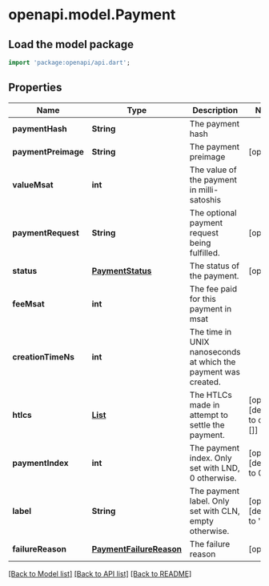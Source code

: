 # openapi.model.Payment

## Load the model package
```dart
import 'package:openapi/api.dart';
```

## Properties
Name | Type | Description | Notes
------------ | ------------- | ------------- | -------------
**paymentHash** | **String** | The payment hash | 
**paymentPreimage** | **String** | The payment preimage | [optional] 
**valueMsat** | **int** | The value of the payment in milli-satoshis | 
**paymentRequest** | **String** | The optional payment request being fulfilled. | [optional] 
**status** | [**PaymentStatus**](PaymentStatus.md) | The status of the payment. | [optional] 
**feeMsat** | **int** | The fee paid for this payment in msat | 
**creationTimeNs** | **int** | The time in UNIX nanoseconds at which the payment was created. | 
**htlcs** | [**List<HTLCAttempt>**](HTLCAttempt.md) | The HTLCs made in attempt to settle the payment. | [optional] [default to const []]
**paymentIndex** | **int** | The payment index. Only set with LND, 0 otherwise. | [optional] [default to 0]
**label** | **String** | The payment label. Only set with CLN, empty otherwise. | [optional] [default to '']
**failureReason** | [**PaymentFailureReason**](PaymentFailureReason.md) | The failure reason | [optional] 

[[Back to Model list]](../README.md#documentation-for-models) [[Back to API list]](../README.md#documentation-for-api-endpoints) [[Back to README]](../README.md)


